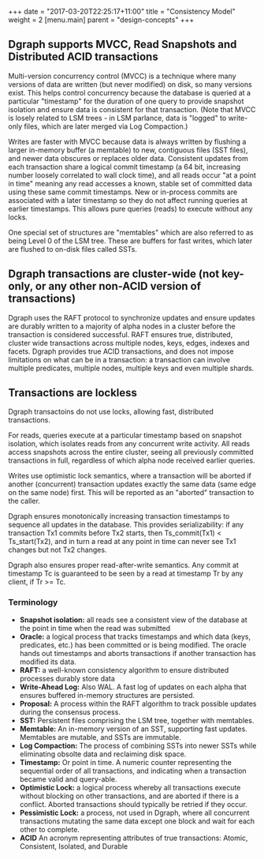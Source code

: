 +++
date = "2017-03-20T22:25:17+11:00"
title = "Consistency Model"
weight = 2
[menu.main]
    parent = "design-concepts"
+++

## Dgraph supports MVCC, Read Snapshots and Distributed ACID transactions
Multi-version concurrency control (MVCC) is a technique where many versions of data are written (but never modified) on disk, so many versions exist. This helps control concurrency because the database is queried at a particular "timestamp" for the duration of one query to provide snapshot isolation and ensure data is consistent for that transaction. (Note that MVCC is losely related to LSM trees - in LSM parlance, data is "logged" to write-only files, which are later merged via Log Compaction.) 

Writes are faster with MVCC because data is always written by flushing a larger in-memory buffer (a memtable) to new, contiguous files (SST files), and newer data obscures or replaces older data. Consistent updates from each transaction share a logical commit timestamp (a 64 bit, increasing number loosely correlated to wall clock time), and all reads occur "at a point in time" meaning any read accesses a known, stable set of committed data using these same commit timestamps. New or in-process commits are associated with a later timestamp so they do not affect running queries at earlier timestamps. This allows pure queries (reads) to execute without any locks.

One special set of structures are "memtables" which are also referred to as being Level 0 of the LSM tree. These are buffers for fast writes, which later are flushed to on-disk files called SSTs.

## Dgraph transactions are cluster-wide (not key-only, or any other non-ACID version of transactions)
Dgraph uses the RAFT protocol to synchronize updates and ensure updates are durably written to a majority of alpha nodes in a cluster before the transaction is considered successful. RAFT ensures true, distributed, cluster wide transactions across multiple nodes, keys, edges, indexes and facets. Dgraph provides true ACID transactions, and does not impose limitations on what can be in a transaction: a transaction can involve multiple predicates, multiple nodes, multiple keys and even multiple shards. 

## Transactions are lockless
Dgraph transactoins do not use locks, allowing fast, distributed transactions.

For reads, queries execute at a particular timestamp based on snapshot isolation, which isolates reads from any concurrent write activity. All reads access snapshots across the entire cluster, seeing all previously committed transactions in full, regardless of which alpha node received earlier queries.

Writes use optimistic lock semantics, where a transaction will be aborted if another (concurrent) transaction updates exactly the same data (same edge on the same node) first. This will be reported as an "aborted" transaction to the caller.

Dgraph ensures monotonically increasing transaction timestamps to sequence all updates in the database. This provides serializability: if any transaction Tx1 commits before Tx2 starts, then Ts_commit(Tx1) < Ts_start(Tx2), and in turn a read at any point in time can never see Tx1 changes but not Tx2 changes.

Dgraph also ensures proper read-after-write semantics. Any commit at timestamp Tc is guaranteed to be seen by a read at timestamp Tr by any client, if Tr >= Tc.

### Terminology

- **Snapshot isolation:** all reads see a consistent view of the database at the point in time when the read was submitted
- **Oracle:** a logical process that tracks timestamps and which data (keys, predicates, etc.) has been committed or is being modified. The oracle hands out timestamps and aborts transactions if another transaction has modified its data.
- **RAFT:** a well-known consistency algorithm to ensure distributed processes durably store data
- **Write-Ahead Log:** Also WAL. A fast log of updates on each alpha that ensures buffered in-memory structures are persisted.
- **Proposal:** A process within the RAFT algorithm to track possible updates during the consensus process.
- **SST:** Persistent files comprising the LSM tree, together with memtables.
- **Memtable:** An in-memory version of an SST, supporting fast updates. Memtables are mutable, and SSTs are immutable.
- **Log Compaction:** The process of combining SSTs into newer SSTs while eliminating obsolte data and reclaiming disk space.
- **Timestamp:** Or point in time. A numeric counter representing the sequential order of all transactions, and indicating when a transaction became valid and query-able.
- **Optimistic Lock:** a logical process whereby all transactions execute without blocking on other transactions, and are aborted if there is a conflict. Aborted transactions should typically be retried if they occur.
- **Pessimistic Lock:** a process, not used in Dgraph, where all concurrent transactions mutating the same data except one block and wait for each other to complete. 
- **ACID** An acronym representing attributes of true transactions: Atomic, Consistent, Isolated, and Durable